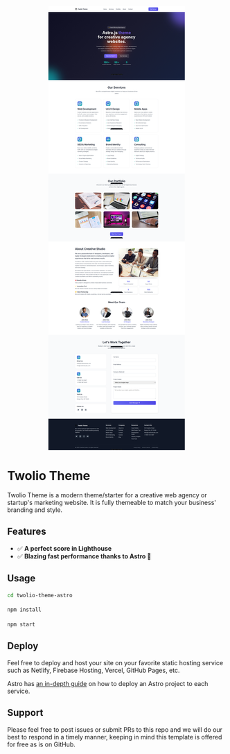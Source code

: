<p align="center">
  <img src="public/screencapture.png" alt="Twolio Theme Banner">
</p>

# Twolio Theme

Twolio Theme is a modern theme/starter for a creative web agency or startup's marketing website. It is fully themeable to match your business' branding and style.

## Features


- ✅ **A perfect score in Lighthouse**
- ✅ **Blazing fast performance thanks to Astro 🚀**


## Usage

```bash
cd twolio-theme-astro

npm install

npm start
```

## Deploy

Feel free to deploy and host your site on your favorite static hosting service such as Netlify, Firebase Hosting, Vercel, GitHub Pages, etc.

Astro has [an in-depth guide](https://docs.astro.build/en/guides/deploy/) on how to deploy an Astro project to each service.

## Support

Please feel free to post issues or submit PRs to this repo and we will do our best to respond in a timely manner, keeping in mind this template is offered for free as is on GitHub.